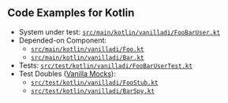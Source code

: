Code Examples for Kotlin
--------------------

* System under test: [`src/main/kotlin/vanilladi/FooBarUser.kt`](./example/src/main/kotlin/vanilladi/FooBarUser.kt)
* Depended-on Component:
    * [`src/main/kotlin/vanilladi/Foo.kt`](./example/src/main/kotlin/vanilladi/Foo.kt)
    * [`src/main/kotlin/vanilladi/Bar.kt`](./example/src/main/kotlin/vanilladi/Bar.kt)
* Tests: [`src/test/kotlin/vanilladi/FooBarUserTest.kt`](./example/src/test/kotlin/vanilladi/FooBarUserTest.kt)
* Test Doubles ([Vanilla Mocks](https://github.com/vanilla-manifesto/vanilla-mock-manifesto)):
    * [`src/test/kotlin/vanilladi/FooStub.kt`](example/src/test/kotlin/vanilladi/FooStub.kt)
    * [`src/test/kotlin/vanilladi/BarSpy.kt`](./example/src/test/kotlin/vanilladi/BarSpy.kt)
